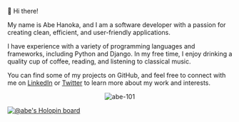 👋 Hi there!

My name is Abe Hanoka, and I am a software developer with a passion for creating clean, efficient, and user-friendly applications.

I have experience with a variety of programming languages and frameworks, including Python and Django. In my free time, I enjoy drinking a quality cup of coffee, reading, and listening to classical music.

You can find some of my projects on GitHub, and feel free to connect with me on [LinkedIn](https://linkedin.com/in/abe101) or [Twitter](https://twitter.com/abe__101) to learn more about my work and interests.


<!--
### Hi there 👋
- 🔭 I’m currently enrolled in [interviewcamp.io](https://interviewcamp.io/) #leetcode
- 🌱 I’m currently studying data structures and algorithms
- 📖 I'm forever greatful for completing harvards CS50x and K.N.King's book on C
- 🕸️ I've completed my very first [web app](https://breakfast.habet.dev) using flask
- 👬 I’d be happy to collaborate on a project written in C, Java or python
- 📫 How to reach me: Shoot me an email: abe at habet.dev
 
  
📈 my github stats
-->
<p align="center"> <img src="https://github-readme-stats.vercel.app/api?username=abe-101&show_icons=true&theme=gotham" alt="abe-101" />
 
[![@abe's Holopin board](https://holopin.me/abe)](https://holopin.io/@abe)
<!--
 **languages and tools:**  
 [<code><img height="20" src="https://raw.githubusercontent.com/github/explore/80688e429a7d4ef2fca1e82350fe8e3517d3494d/topics/python/python.png"></code>](https://www.python.org/)
 [<code><img height="20" src="https://raw.githubusercontent.com/github/explore/80688e429a7d4ef2fca1e82350fe8e3517d3494d/topics/bash/bash.png"></code>](https://www.gnu.org/software/bash/)
 [<code><img height="20" src="https://cdn.iconscout.com/icon/free/png-256/nginx-3521604-2945048.png"></code>](https://www.nginx.com/)
 [<code><img height="20" src="https://raw.githubusercontent.com/github/explore/80688e429a7d4ef2fca1e82350fe8e3517d3494d/topics/linux/linux.png"></code>](https://www.linux.org/)
  [<code><img height="20" src="https://raw.githubusercontent.com/github/explore/80688e429a7d4ef2fca1e82350fe8e3517d3494d/topics/html/html.png"></code>](https://www.linux.org/)
 [<code><img height="20" src="https://raw.githubusercontent.com/github/explore/80688e429a7d4ef2fca1e82350fe8e3517d3494d/topics/css/css.png"></code>](https://www.linux.org/)
 [<code><img height="20" src="https://raw.githubusercontent.com/github/explore/80688e429a7d4ef2fca1e82350fe8e3517d3494d/topics/git/git.png"></code>](https://github.com/)
 [<code><img height="20" src="https://raw.githubusercontent.com/github/explore/80688e429a7d4ef2fca1e82350fe8e3517d3494d/topics/c/c.png"></code>](https://en.wikipedia.org/wiki/C_(programming_language))

**abe-101/abe-101** is a ✨ _special_ ✨ repository because its `README.md` (this file) appears on your GitHub profile.

Here are some ideas to get you started:

- 🔭 I’m currently working on ...
- 🌱 I’m currently learning ...
- 👯 I’m looking to collaborate on ...
- 🤔 I’m looking for help with ...
- 💬 Ask me about ...
- 📫 How to reach me: ...
- 😄 Pronouns: ...
- ⚡ Fun fact: ...
-->

